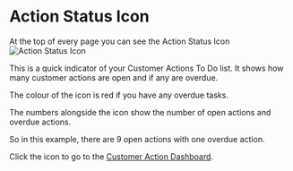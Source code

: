# Action Status Icon

At the top of every page you can see the Action Status Icon ![Action Status Icon](Docs/-images/CustomerActions/ActionStatusIcon.png)

This is a quick indicator of your Customer Actions To Do list.  It shows how many customer actions are open and if any are overdue.

The colour of the icon is red if you have any overdue tasks.

The numbers alongside the icon show the number of open actions and overdue actions.

So in this example, there are 9 open actions with one overdue action.

Click the icon to go to the [Customer Action Dashboard](javascript:linkTo("Actions%20Dashboard")).
